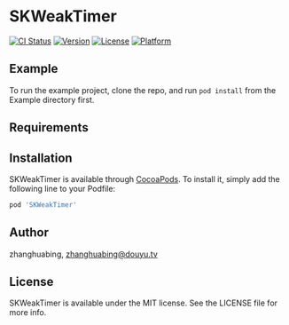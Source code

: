 # SKWeakTimer

[![CI Status](https://img.shields.io/travis/zhanghuabing/SKWeakTimer.svg?style=flat)](https://travis-ci.org/zhanghuabing/SKWeakTimer)
[![Version](https://img.shields.io/cocoapods/v/SKWeakTimer.svg?style=flat)](https://cocoapods.org/pods/SKWeakTimer)
[![License](https://img.shields.io/cocoapods/l/SKWeakTimer.svg?style=flat)](https://cocoapods.org/pods/SKWeakTimer)
[![Platform](https://img.shields.io/cocoapods/p/SKWeakTimer.svg?style=flat)](https://cocoapods.org/pods/SKWeakTimer)

## Example

To run the example project, clone the repo, and run `pod install` from the Example directory first.

## Requirements

## Installation

SKWeakTimer is available through [CocoaPods](https://cocoapods.org). To install
it, simply add the following line to your Podfile:

```ruby
pod 'SKWeakTimer'
```

## Author

zhanghuabing, zhanghuabing@douyu.tv

## License

SKWeakTimer is available under the MIT license. See the LICENSE file for more info.
